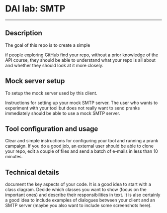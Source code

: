 # DAI lab: SMTP
***

## Description
The goal of this repo is to create a simple

if people exploring GitHub find your repo, without a prior knowledge of the API course, they should be able to understand what your repo is all about and whether they should look at it more closely.

## Mock server setup
To setup the mock server used by this client.

Instructions for setting up your mock SMTP server. The user who wants to experiment with your tool but does not really want to send pranks immediately should be able to use a mock SMTP server.

## Tool configuration and usage
Clear and simple instructions for configuring your tool and running a prank campaign. If you do a good job, an external user should be able to clone your repo, edit a couple of files and send a batch of e-mails in less than 10 minutes.

## Technical details
document the key aspects of your code. It is a good idea to start with a class diagram. Decide which classes you want to show (focus on the important ones) and describe their responsibilities in text. It is also certainly a good idea to include examples of dialogues between your client and an SMTP server (maybe you also want to include some screenshots here).
